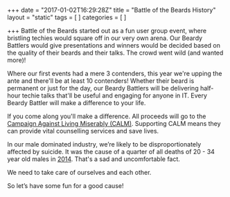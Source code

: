 +++
date = "2017-01-02T16:29:28Z"
title = "Battle of the Beards History"
layout = "static"
tags = [
]
categories = [
]

+++
Battle of the Beards started out as a fun user group event, where bristling techies would square off in our very own arena. Our Beardy Battlers would give presentations and winners would be decided based on the quality of their beards and their talks. 
The crowd went wild (and wanted more)!

Where our first events had a mere 3 contenders, this year we're upping the ante and there'll be at least 10 contenders! Whether their beard is permanent or just for the day, our Beardy Battlers will be delivering half-hour techie talks that'll be useful and engaging for anyone in IT. Every Beardy Battler will make a difference to your life.

If you come along you'll make a difference. All proceeds will go to the [Campaign Against Living Miserably (CALM)](https://www.thecalmzone.net/). Supporting CALM means they can provide vital counselling services and save lives.

In our male dominated industry, we’re likely to be disproportionately affected by suicide. It was the cause of a quarter of all deaths of 20 - 34 year old males in [2014](http://webarchive.nationalarchives.gov.uk/20160105160709/http://www.ons.gov.uk/ons/rel/vsob1/mortality-statistics--deaths-registered-in-england-and-wales--series-dr-/2014/sty-what-do-we-die-from.html). 
That's a sad and uncomfortable fact. 

We need to take care of ourselves and each other. 

So let’s have some fun for a good cause!